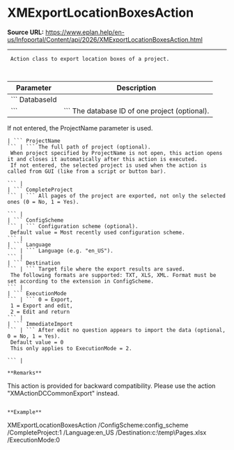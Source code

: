 # XMExportLocationBoxesAction

**Source URL:** https://www.eplan.help/en-us/Infoportal/Content/api/2026/XMExportLocationBoxesAction.html

---

```
 Action class to export location boxes of a project.
 
```

  

| Parameter | Description |
| --- | --- |
| ``` DatabaseId ``` | ``` The database ID of one project (optional).  If not entered, the ProjectName parameter is used.   ``` |
| ``` ProjectName ``` | ``` The full path of project (optional).  When project specified by ProjectName is not open, this action opens it and closes it automatically after this action is executed.  If not entered, the selected project is used when the action is called from GUI (like from a script or button bar).   ``` |
| ``` CompleteProject ``` | ``` All pages of the project are exported, not only the selected ones (0 = No, 1 = Yes).   ``` |
| ``` ConfigScheme ``` | ``` Configuration scheme (optional).  Default value = Most recently used configuration scheme. ``` |
| ``` Language ``` | ``` Language (e.g. "en_US"). ``` |
| ``` Destination ``` | ``` Target file where the export results are saved.  The following formats are supported: TXT, XLS, XML. Format must be set according to the extension in ConfigScheme. ``` |
| ``` ExecutionMode ``` | ``` 0 = Export,  1 = Export and edit,  2 = Edit and return ``` |
| ``` ImmediateImport ``` | ``` After edit no question appears to import the data (optional, 0 = No, 1 = Yes).  Default value = 0  This only applies to ExecutionMode = 2.   ``` |

**Remarks**

```
This action is provided for backward compatibility. Please use the action "XMActionDCCommonExport" instead.
```

**Example**

```
 XMExportLocationBoxesAction /ConfigScheme:config_scheme /CompleteProject:1  /Language:en_US /Destination:c:\\temp\\Pages.xlsx /ExecutionMode:0
 
```
